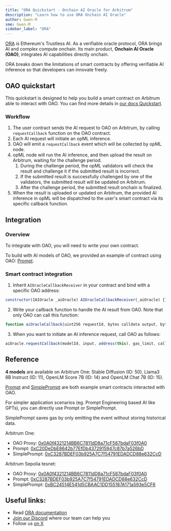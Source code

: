 ```yaml
---
title: "ORA Quickstart - Onchain AI Oracle for Arbitrum"
description: "Learn how to use ORA Onchain AI Oracle"
author: Gwen-M
sme: Gwen-M
sidebar_label: "ORA"
---
```


[ORA](https://ora.io) is Ethereum's Trustless AI.
As a verifiable oracle protocol, ORA brings AI and complex compute onchain.
Its main product, **Onchain AI Oracle (OAO)**, integrates AI capabilities directly onchain.

ORA breaks down the limitations of smart contracts by offering verifiable AI inference so that developers can innovate freely.

## OAO quickstart

This quickstart is designed to help you build a smart contract on Arbitrum able to interact with OAO. You can find more details in [our docs Quickstart](https://docs.ora.io/doc/oao-onchain-ai-oracle/develop-guide).

### Workflow

1. The user contract sends the AI request to OAO on Arbitrum, by calling `requestCallback` function on the OAO contract.
2. Each AI request will initiate an opML inference.
3. OAO will emit a `requestCallback` event which will be collected by opML node.
4. opML node will run the AI inference, and then upload the result on Arbitrum, waiting for the challenge period.
    1. During the challenge period, the opML validators will check the result and challenge it if the submitted result is incorrect.
    2. If the submitted result is successfully challenged by one of the validators, the submitted result will be updated on Arbitrum.
    3. After the challenge period, the submitted result onchain is finalized.
5. When the result is uploaded or updated on Arbitrum, the provided AI inference in opML will be dispatched to the user's smart contract via its specific callback function.

## Integration

### Overview

To integrate with OAO, you will need to write your own contract.

To build with AI models of OAO, we provided an example of contract using OAO: [Prompt](https://arbiscan.io/address/0xC20DeDbE8642b77EfDb4372915947c87b7a526bD).

### Smart contract integration

1. Inherit `AIOracleCallbackReceiver` in your contract and bind with a specific OAO address:

```jsx
constructor(IAIOracle _aiOracle) AIOracleCallbackReceiver(_aiOracle) {}
```

2. Write your callback function to handle the AI result from OAO. Note that only OAO can call this function:

```jsx
function aiOracleCallback(uint256 requestId, bytes calldata output, bytes calldata callbackData) external override onlyAIOracleCallback()
```

3. When you want to initiate an AI inference request, call OAO as follows:

```jsx
aiOracle.requestCallback(modelId, input, address(this), gas_limit, callbackData);
```

## Reference

**4 models** are available on Arbitrum One: Stable Diffusion (ID: 50), Llama3 8B Instruct (ID: 11), OpenLM Score 7B (ID: 14) and OpenLM Chat 7B (ID: 15).

[Prompt](https://docs.ora.io/doc/oao-onchain-ai-oracle/reference) and [SimplePrompt](https://docs.ora.io/doc/oao-onchain-ai-oracle/reference) are both example smart contracts interacted with OAO.

For simpler application scenarios (eg. Prompt Engineering based AI like GPTs), you can directly use Prompt or SimplePrompt.

SimplePrompt saves gas by only emitting the event without storing historical data.

Arbitrum One: 

- OAO Proxy: [0x0A0f4321214BB6C7811dD8a71cF587bdaF03f0A0](https://arbiscan.io/address/0x0A0f4321214BB6C7811dD8a71cF587bdaF03f0A0)
- Prompt: [0xC20DeDbE8642b77EfDb4372915947c87b7a526bD](https://arbiscan.io/address/0xC20DeDbE8642b77EfDb4372915947c87b7a526bD)
- SimplePrompt: [0xC3287BDEF03b925A7C7f54791EDADCD88e632CcD](https://arbiscan.io/address/0xC3287BDEF03b925A7C7f54791EDADCD88e632CcD)

Arbitrum Sepolia tesnet: 

- OAO Proxy: [0x0A0f4321214BB6C7811dD8a71cF587bdaF03f0A0](https://sepolia.arbiscan.io/address/0x0A0f4321214BB6C7811dD8a71cF587bdaF03f0A0)
- Prompt: [0xC3287BDEF03b925A7C7f54791EDADCD88e632CcD](https://sepolia.arbiscan.io/address/0xC3287BDEF03b925A7C7f54791EDADCD88e632CcD)
- SimplePrompt: [0xBC24514E541d5CBAAC1DD155187A171a593e5CF6](https://sepolia.arbiscan.io/address/0xBC24514E541d5CBAAC1DD155187A171a593e5CF6)

## Useful links:

- Read [ORA documentation](https://docs.ora.io)
- [Join our Discord](https://discord.gg/ora-io) where our team can help you
- Follow us [on X](https://x.com/OraProtocol)
